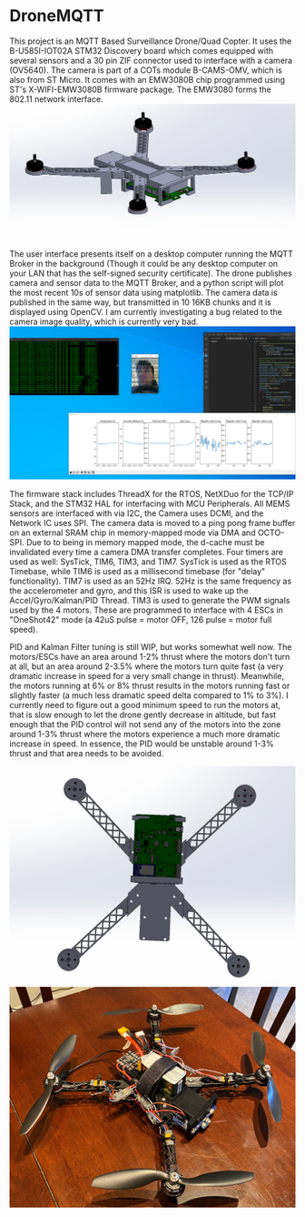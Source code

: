 # DroneMQTT

This project is an MQTT Based Surveillance Drone/Quad Copter. It uses the B-U585I-IOT02A STM32 Discovery board which comes equipped with several sensors and a 30 pin ZIF connector used to interface with a camera (OV5640). The camera is part of a COTs module B-CAMS-OMV, which is also from ST Micro. It comes with an EMW3080B chip programmed using ST's X-WIFI-EMW3080B firmware package. The EMW3080 forms the 802.11 network interface.
![DroneFront](images/DroneFront.PNG)

The user interface presents itself on a desktop computer running the MQTT Broker in the background (Though it could be any desktop computer on your LAN that has the self-signed security certificate). The drone publishes camera and sensor data to the MQTT Broker, and a python script will plot the most recent 10s of sensor data using matplotlib. The camera data is published in the same way, but transmitted in 10 16KB chunks and it is displayed using OpenCV. I am currently investigating a bug related to the camera image quality, which is currently very bad. 
![UI](images/DesktopInterface.PNG)

The firmware stack includes ThreadX for the RTOS, NetXDuo for the TCP/IP Stack, and the STM32 HAL for interfacing with MCU Peripherals. All MEMS sensors are interfaced with via I2C, the Camera uses DCMI, and the Network IC uses SPI. The camera data is moved to a ping pong frame buffer on an external SRAM chip in memory-mapped mode via DMA and OCTO-SPI. Due to to being in memory mapped mode, the d-cache must be invalidated every time a camera DMA transfer completes. Four timers are used as well: SysTick, TIM6, TIM3, and TIM7. SysTick is used as the RTOS Timebase, while TIM6 is used as a millisecond timebase (for "delay" functionality). TIM7 is used as an 52Hz IRQ. 52Hz is the same frequency as the accelerometer and gyro, and this ISR is used to wake up the Accel/Gyro/Kalman/PID Thread. TIM3 is used to generate the PWM signals used by the 4 motors. These are programmed to interface with 4 ESCs in "OneShot42" mode (a 42uS pulse = motor OFF, 126 pulse = motor full speed). 

PID and Kalman Filter tuning is still WIP, but works somewhat well now. The motors/ESCs have an area around 1-2% thrust where the motors don't turn at all, but an area around 2-3.5% where the motors turn quite fast (a very dramatic increase in speed for a very small change in thrust). Meanwhile, the motors running at 6% or 8% thrust results in the motors running fast or slightly faster (a much less dramatic speed delta compared to 1% to 3%). I currently need to figure out a good minimum speed to run the motors at, that is slow enough to let the drone gently decrease in altitude, but fast enough that the PID control will not send any of the motors into the zone around 1-3% thrust where the motors experience a much more dramatic increase in speed. In essence, the PID would be unstable around 1-3% thrust and that area needs to be avoided.

![DroneBottom](images/DroneBottom.PNG)
![3DPrint](images/DronePrint.jpg)
